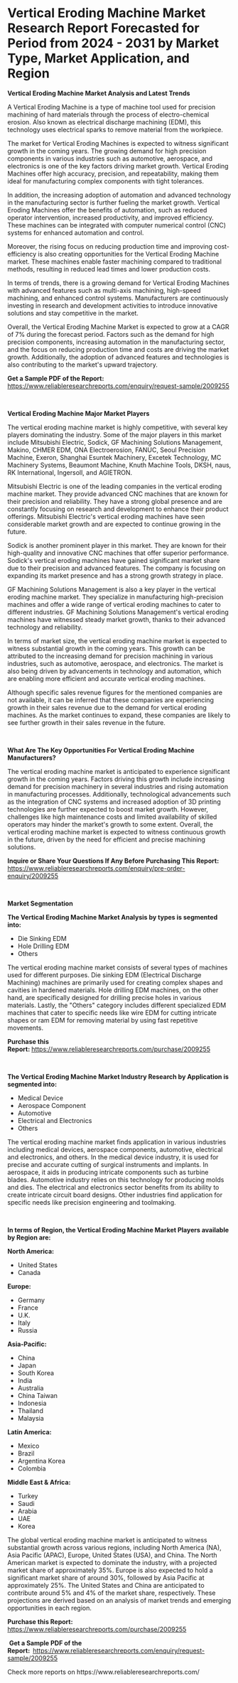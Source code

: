 <p><h1>Vertical Eroding Machine Market Research Report Forecasted for Period from 2024 -  2031 by Market Type, Market Application, and Region</h1></p><p><strong>Vertical Eroding Machine Market Analysis and Latest Trends</strong></p>
<p><p>A Vertical Eroding Machine is a type of machine tool used for precision machining of hard materials through the process of electro-chemical erosion. Also known as electrical discharge machining (EDM), this technology uses electrical sparks to remove material from the workpiece.</p><p>The market for Vertical Eroding Machines is expected to witness significant growth in the coming years. The growing demand for high precision components in various industries such as automotive, aerospace, and electronics is one of the key factors driving market growth. Vertical Eroding Machines offer high accuracy, precision, and repeatability, making them ideal for manufacturing complex components with tight tolerances.</p><p>In addition, the increasing adoption of automation and advanced technology in the manufacturing sector is further fueling the market growth. Vertical Eroding Machines offer the benefits of automation, such as reduced operator intervention, increased productivity, and improved efficiency. These machines can be integrated with computer numerical control (CNC) systems for enhanced automation and control.</p><p>Moreover, the rising focus on reducing production time and improving cost-efficiency is also creating opportunities for the Vertical Eroding Machine market. These machines enable faster machining compared to traditional methods, resulting in reduced lead times and lower production costs.</p><p>In terms of trends, there is a growing demand for Vertical Eroding Machines with advanced features such as multi-axis machining, high-speed machining, and enhanced control systems. Manufacturers are continuously investing in research and development activities to introduce innovative solutions and stay competitive in the market.</p><p>Overall, the Vertical Eroding Machine Market is expected to grow at a CAGR of 7% during the forecast period. Factors such as the demand for high precision components, increasing automation in the manufacturing sector, and the focus on reducing production time and costs are driving the market growth. Additionally, the adoption of advanced features and technologies is also contributing to the market's upward trajectory.</p></p>
<p><strong>Get a Sample PDF of the Report:&nbsp;</strong> <a href="https://www.reliableresearchreports.com/enquiry/request-sample/2009255">https://www.reliableresearchreports.com/enquiry/request-sample/2009255</a></p>
<p>&nbsp;</p>
<p><strong>Vertical Eroding Machine Major Market Players</strong></p>
<p><p>The vertical eroding machine market is highly competitive, with several key players dominating the industry. Some of the major players in this market include Mitsubishi Electric, Sodick, GF Machining Solutions Management, Makino, CHMER EDM, ONA Electroerosion, FANUC, Seoul Precision Machine, Exeron, Shanghai Esuntek Machinery, Excetek Technology, MC Machinery Systems, Beaumont Machine, Knuth Machine Tools, DKSH, naus, RK International, Ingersoll, and AGIETRON.</p><p>Mitsubishi Electric is one of the leading companies in the vertical eroding machine market. They provide advanced CNC machines that are known for their precision and reliability. They have a strong global presence and are constantly focusing on research and development to enhance their product offerings. Mitsubishi Electric's vertical eroding machines have seen considerable market growth and are expected to continue growing in the future.</p><p>Sodick is another prominent player in this market. They are known for their high-quality and innovative CNC machines that offer superior performance. Sodick's vertical eroding machines have gained significant market share due to their precision and advanced features. The company is focusing on expanding its market presence and has a strong growth strategy in place.</p><p>GF Machining Solutions Management is also a key player in the vertical eroding machine market. They specialize in manufacturing high-precision machines and offer a wide range of vertical eroding machines to cater to different industries. GF Machining Solutions Management's vertical eroding machines have witnessed steady market growth, thanks to their advanced technology and reliability.</p><p>In terms of market size, the vertical eroding machine market is expected to witness substantial growth in the coming years. This growth can be attributed to the increasing demand for precision machining in various industries, such as automotive, aerospace, and electronics. The market is also being driven by advancements in technology and automation, which are enabling more efficient and accurate vertical eroding machines.</p><p>Although specific sales revenue figures for the mentioned companies are not available, it can be inferred that these companies are experiencing growth in their sales revenue due to the demand for vertical eroding machines. As the market continues to expand, these companies are likely to see further growth in their sales revenue in the future.</p></p>
<p>&nbsp;</p>
<p><strong>What Are The Key Opportunities For Vertical Eroding Machine Manufacturers?</strong></p>
<p><p>The vertical eroding machine market is anticipated to experience significant growth in the coming years. Factors driving this growth include increasing demand for precision machinery in several industries and rising automation in manufacturing processes. Additionally, technological advancements such as the integration of CNC systems and increased adoption of 3D printing technologies are further expected to boost market growth. However, challenges like high maintenance costs and limited availability of skilled operators may hinder the market's growth to some extent. Overall, the vertical eroding machine market is expected to witness continuous growth in the future, driven by the need for efficient and precise machining solutions.</p></p>
<p><strong>Inquire or Share Your Questions If Any Before Purchasing This Report:</strong> <a href="https://www.reliableresearchreports.com/enquiry/pre-order-enquiry/2009255">https://www.reliableresearchreports.com/enquiry/pre-order-enquiry/2009255</a></p>
<p>&nbsp;</p>
<p><strong>Market Segmentation</strong></p>
<p><strong>The Vertical Eroding Machine Market Analysis by types is segmented into:</strong></p>
<p><ul><li>Die Sinking EDM</li><li>Hole Drilling EDM</li><li>Others</li></ul></p>
<p><p>The vertical eroding machine market consists of several types of machines used for different purposes. Die sinking EDM (Electrical Discharge Machining) machines are primarily used for creating complex shapes and cavities in hardened materials. Hole drilling EDM machines, on the other hand, are specifically designed for drilling precise holes in various materials. Lastly, the "Others" category includes different specialized EDM machines that cater to specific needs like wire EDM for cutting intricate shapes or ram EDM for removing material by using fast repetitive movements.</p></p>
<p><strong>Purchase this Report:&nbsp;</strong><a href="https://www.reliableresearchreports.com/purchase/2009255">https://www.reliableresearchreports.com/purchase/2009255</a></p>
<p>&nbsp;</p>
<p><strong>The Vertical Eroding Machine Market Industry Research by Application is segmented into:</strong></p>
<p><ul><li>Medical Device</li><li>Aerospace Component</li><li>Automotive</li><li>Electrical and Electronics</li><li>Others</li></ul></p>
<p><p>The vertical eroding machine market finds application in various industries including medical devices, aerospace components, automotive, electrical and electronics, and others. In the medical device industry, it is used for precise and accurate cutting of surgical instruments and implants. In aerospace, it aids in producing intricate components such as turbine blades. Automotive industry relies on this technology for producing molds and dies. The electrical and electronics sector benefits from its ability to create intricate circuit board designs. Other industries find application for specific needs like precision engineering and toolmaking.</p></p>
<p>&nbsp;</p>
<p><strong>In terms of Region, the Vertical Eroding Machine Market Players available by Region are:</strong></p>
<p>
    <p> <strong> North America: </strong>
        <ul>
            <li>United States</li>
            <li>Canada</li>
        </ul>
        </p> 
    <p> <strong> Europe: </strong>
        <ul>
            <li>Germany</li>
            <li>France</li>
            <li>U.K.</li>
            <li>Italy</li>
            <li>Russia</li>
        </ul>
        </p> 
    <p> <strong> Asia-Pacific: </strong>
        <ul>
            <li>China</li>
            <li>Japan</li>
            <li>South Korea</li>
            <li>India</li>
            <li>Australia</li>
            <li>China Taiwan</li>
            <li>Indonesia</li>
            <li>Thailand</li>
            <li>Malaysia</li>
        </ul>
        </p> 
    <p> <strong> Latin America: </strong>
        <ul>
            <li>Mexico</li>
            <li>Brazil</li>
            <li>Argentina Korea</li>
            <li>Colombia</li>
        </ul>
        </p> 
    <p> <strong> Middle East & Africa: </strong>
        <ul>
            <li>Turkey</li>
            <li>Saudi</li>
            <li>Arabia</li>
            <li>UAE</li>
            <li>Korea</li>
        </ul>
    </p>
    </p>
<p><p>The global vertical eroding machine market is anticipated to witness substantial growth across various regions, including North America (NA), Asia Pacific (APAC), Europe, United States (USA), and China. The North American market is expected to dominate the industry, with a projected market share of approximately 35%. Europe is also expected to hold a significant market share of around 30%, followed by Asia Pacific at approximately 25%. The United States and China are anticipated to contribute around 5% and 4% of the market share, respectively. These projections are derived based on an analysis of market trends and emerging opportunities in each region.</p></p>
<p><strong>Purchase this Report: </strong><a href="https://www.reliableresearchreports.com/purchase/2009255">https://www.reliableresearchreports.com/purchase/2009255</a></p>
<p>&nbsp;<strong>Get a Sample PDF of the Report:&nbsp;&nbsp;</strong><a href="https://www.reliableresearchreports.com/enquiry/request-sample/2009255">https://www.reliableresearchreports.com/enquiry/request-sample/2009255</a></p>
<p><strong></strong></p>
<p>Check more reports on https://www.reliableresearchreports.com/</p>